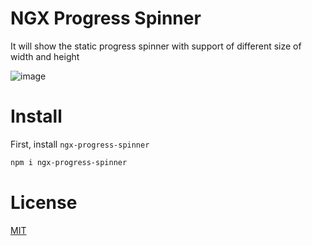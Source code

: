 # NGX Progress Spinner

It will show the static progress spinner with support of different size of width and height

![image](https://github.com/user-attachments/assets/8fa2a2a8-ca80-4249-a061-7602f33f4b1b)


# Install

First, install `ngx-progress-spinner`

```sh
npm i ngx-progress-spinner
```

# License
[MIT](https://github.com/viswakarthikreddy/ngx-progress-spinner/master/LICENSE)
